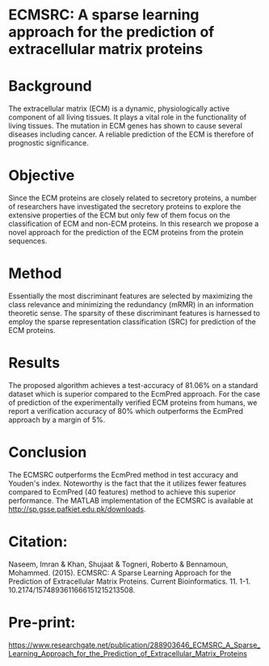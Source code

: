 # ECMSRC: A sparse learning approach for the prediction of extracellular matrix proteins

# Background
The extracellular matrix (ECM) is a dynamic, physiologically active component of all living tissues. It plays a vital role in the functionality of living tissues. The mutation in ECM genes has shown to cause several diseases including cancer. A reliable prediction of the ECM is therefore of prognostic significance. 
# Objective 
Since the ECM proteins are closely related to secretory proteins, a number of researchers have investigated the secretory proteins to explore the extensive properties of the ECM but only few of them focus on the classification of ECM and non-ECM proteins. In this research we propose a novel approach for the prediction of the ECM proteins from the protein sequences. 
# Method
Essentially the most discriminant features are selected by maximizing the class relevance and minimizing the redundancy (mRMR) in an information theoretic sense. The sparsity of these discriminant features is harnessed to employ the sparse representation classification (SRC) for prediction of the ECM proteins. 
# Results 
The proposed algorithm achieves a test-accuracy of 81.06% on a standard dataset which is superior compared to the EcmPred approach. For the case of prediction of the experimentally verified ECM proteins from humans, we report a verification accuracy of 80% which outperforms the EcmPred approach by a margin of 5%.
# Conclusion
The ECMSRC outperforms the EcmPred method in test accuracy and Youden's index. Noteworthy is the fact that the it utilizes fewer features compared to EcmPred (40 features) method to achieve this superior performance. The MATLAB implementation of the ECMSRC is available at http://sp.gsse.pafkiet.edu.pk/downloads.

# Citation:
Naseem, Imran & Khan, Shujaat & Togneri, Roberto & Bennamoun, Mohammed. (2015). ECMSRC: A Sparse Learning Approach for the Prediction of Extracellular Matrix Proteins. Current Bioinformatics. 11. 1-1. 10.2174/1574893611666151215213508. 
# Pre-print:
https://www.researchgate.net/publication/288903646_ECMSRC_A_Sparse_Learning_Approach_for_the_Prediction_of_Extracellular_Matrix_Proteins
